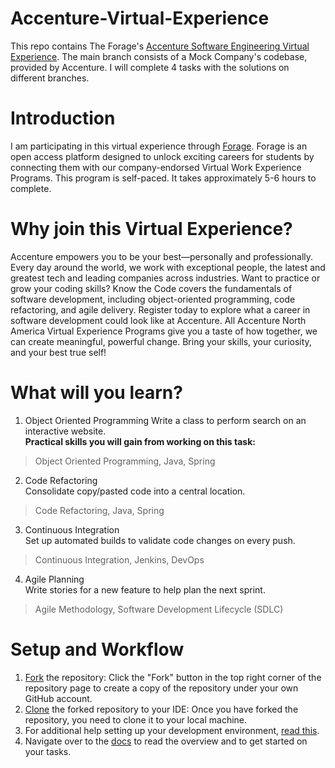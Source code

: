# Accenture-Virtual-Experience
This repo contains The Forage's <a href="https://www.theforage.com/virtual-experience/XvvYRvb2YpfkyA52H/accenture-north-america/coding-virtual-experience/overview?forceFastTrackV2=true&ref=RkM97HyLLTQtnZKCp" target="_blank">Accenture Software Engineering Virtual Experience</a>. 
The main branch consists of a Mock Company's codebase, provided by Accenture. I will complete 4 tasks with the solutions on different branches.

# Introduction
I am participating in this virtual experience through <a href="https://www.theforage.com" target="_blank">Forage</a>.
Forage is an open access platform designed to unlock exciting careers for students by connecting them with our company-endorsed Virtual Work Experience Programs.
This program is self-paced. It takes approximately 5-6 hours to complete.

# Why join this Virtual Experience?
Accenture empowers you to be your best—personally and professionally. Every day around the world, we work with exceptional people, the latest and greatest tech and leading companies across industries. 
Want to practice or grow your coding skills? Know the Code covers the fundamentals of software development, including object-oriented programming, code refactoring, and agile delivery. Register today to explore what a career in software development could look like at Accenture.
All Accenture North America Virtual Experience Programs give you a taste of how together, we can create meaningful, powerful change. Bring your skills, your curiosity, and your best true self!

# What will you learn?
1. Object Oriented Programming
Write a class to perform search on an interactive website.  
**Practical skills you will gain from working on this task:**  
>Object Oriented Programming, Java, Spring
2. Code Refactoring  
Consolidate copy/pasted code into a central location.  
>Code Refactoring, Java, Spring
3. Continuous Integration  
Set up automated builds to validate code changes on every push.  
>Continuous Integration, Jenkins, DevOps
4. Agile Planning  
Write stories for a new feature to help plan the next sprint.  
>Agile Methodology, Software Development Lifecycle (SDLC)

# Setup and Workflow
1. [Fork](https://docs.github.com/en/get-started/quickstart/fork-a-repo#forking-a-repository) the repository: Click the "Fork" button in the top right corner of the repository page to create a copy of the repository under your own GitHub account.
2. [Clone](https://docs.github.com/en/get-started/quickstart/fork-a-repo#cloning-your-forked-repository) the forked repository to your IDE: Once you have forked the repository, you need to clone it to your local machine.
3. For additional help setting up your development environment, [read this](mock_company_application_codebase/README.md).
4. Navigate over to the [docs](docs) to read the overview and to get started on your tasks.
